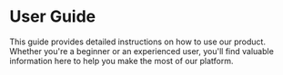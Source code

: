 # User Guide
This guide provides detailed instructions on how to use our product. Whether you're a beginner or an experienced user, you'll find valuable information here to help you make the most of our platform.
